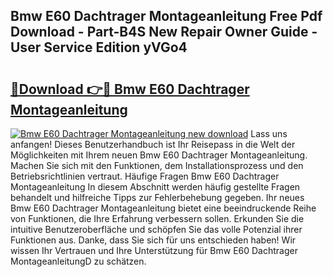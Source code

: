## Bmw E60 Dachtrager Montageanleitung Free Pdf Download - Part-B4S New Repair Owner Guide - User Service Edition yVGo4

# <h2><a href="http://df6m6y.blite.top/?on=Bmw+E60+Dachtrager+Montageanleitung">🔗Download 👉🔴 Bmw E60 Dachtrager Montageanleitung</a></h2>

[![Bmw E60 Dachtrager Montageanleitung new download](https://i.imgur.com/lujVjoI.png)](http://df6m6y.blite.top/?on=Bmw+E60+Dachtrager+Montageanleitung)
Lass uns anfangen! Dieses Benutzerhandbuch ist Ihr Reisepass in die Welt der Möglichkeiten mit Ihrem neuen Bmw E60 Dachtrager Montageanleitung. Machen Sie sich mit den Funktionen, dem Installationsprozess und den Betriebsrichtlinien vertraut. Häufige Fragen Bmw E60 Dachtrager Montageanleitung In diesem Abschnitt werden häufig gestellte Fragen behandelt und hilfreiche Tipps zur Fehlerbehebung gegeben. Ihr neues Bmw E60 Dachtrager Montageanleitung bietet eine beeindruckende Reihe von Funktionen, die Ihre Erfahrung verbessern sollen. Erkunden Sie die intuitive Benutzeroberfläche und schöpfen Sie das volle Potenzial ihrer Funktionen aus. Danke, dass Sie sich für uns entschieden haben! Wir wissen Ihr Vertrauen und Ihre Unterstützung für Bmw E60 Dachtrager MontageanleitungD zu schätzen.
